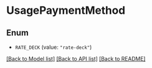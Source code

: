 # UsagePaymentMethod

## Enum


* `RATE_DECK` (value: `"rate-deck"`)


[[Back to Model list]](../README.md#documentation-for-models) [[Back to API list]](../README.md#documentation-for-api-endpoints) [[Back to README]](../README.md)


